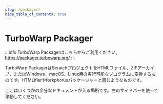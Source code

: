 ```yaml
---
slug: /packager/
hide_table_of_contents: true
---
```


# TurboWarp Packager

:::info
TurboWarp Packagerはこちらからご利用ください。https://packager.turbowarp.org/
:::

TurboWarp PackagerはScratchプロジェクトをHTMLファイル、ZIPアーカイブ、またはWindows、macOS、Linux用の実行可能なプログラムに変換するものです。HTMLifierやforkphorusパッケージャーと同じようなものです。

ここはいくつかの余分なドキュメントが入る場所です。左のサイドバーを使って移動してください。
